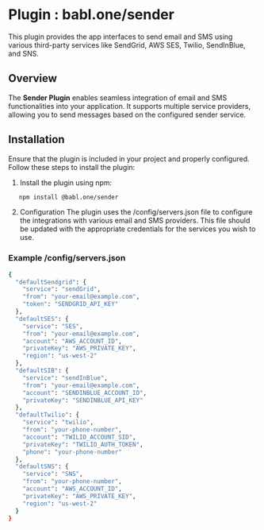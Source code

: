 # Plugin : babl.one/sender

This plugin provides the app interfaces to send email and SMS using various third-party services like SendGrid, AWS SES, Twilio, SendInBlue, and SNS.

## Overview

The **Sender Plugin** enables seamless integration of email and SMS functionalities into your application. It supports multiple service providers, allowing you to send messages based on the configured sender service.

## Installation

Ensure that the plugin is included in your project and properly configured. Follow these steps to install the plugin:

1. Install the plugin using npm:
```bash
   npm install @babl.one/sender
```

2. Configuration
The plugin uses the /config/servers.json file to configure the integrations with various email and SMS providers. This file should be updated with the appropriate credentials for the services you wish to use.

### Example /config/servers.json
```bash
{
  "defaultSendgrid": {
    "service": "sendGrid",
    "from": "your-email@example.com",
    "token": "SENDGRID_API_KEY"
  },
  "defaultSES": {
    "service": "SES",
    "from": "your-email@example.com",
    "account": "AWS_ACCOUNT_ID",
    "privateKey": "AWS_PRIVATE_KEY",
    "region": "us-west-2"
  },
  "defaultSIB": {
    "service": "sendInBlue",
    "from": "your-email@example.com",
    "account": "SENDINBLUE_ACCOUNT_ID",
    "privateKey": "SENDINBLUE_API_KEY"
  },
  "defaultTwilio": {
    "service": "twilio",
    "from": "your-phone-number",
    "account": "TWILIO_ACCOUNT_SID",
    "privateKey": "TWILIO_AUTH_TOKEN",
    "phone": "your-phone-number"
  },
  "defaultSNS": {
    "service": "SNS",
    "from": "your-phone-number",
    "account": "AWS_ACCOUNT_ID",
    "privateKey": "AWS_PRIVATE_KEY",
    "region": "us-west-2"
  }
}
```